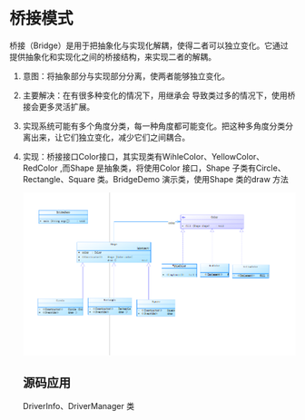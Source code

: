 # 桥接模式

桥接（Bridge）是用于把抽象化与实现化解耦，使得二者可以独立变化。它通过提供抽象化和实现化之间的桥接结构，来实现二者的解耦。

1. 意图：将抽象部分与实现部分分离，使两者能够独立变化。

2. 主要解决：在有很多种变化的情况下，用继承会 导致类过多的情况下，使用桥接会更多灵活扩展。

3. 实现系统可能有多个角度分类，每一种角度都可能变化。把这种多角度分类分离出来，让它们独立变化，减少它们之间耦合。

4. 实现：桥接接口Color接口，其实现类有WihleColor、YellowColor、RedColor ,而Shape 是抽象类，将使用Color 接口，Shape 子类有Circle、Rectangle、Square 类。BridgeDemo 演示类，使用Shape 类的draw 方法

   ![TIM截图20190816141135](  TIM截图20190816141135.png)
   
   
   ## 源码应用
   DriverInfo、DriverManager 类 